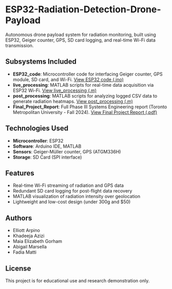 # ESP32-Radiation-Detection-Drone-Payload

Autonomous drone payload system for radiation monitoring, built using ESP32, Geiger counter, GPS, SD card logging, and real-time Wi-Fi data transmission.

## Subsystems Included
- **ESP32_code**: Microcontroller code for interfacing Geiger counter, GPS module, SD card, and Wi-Fi.
[View ESP32 code (.ino)](./ESP32_code.ino)
- **live_processing**: MATLAB scripts for real-time data acquisition via ESP32 Wi-Fi.
[View live_processing (.m)](./live_processing.m)
- **post_processing**: MATLAB scripts for analyzing logged CSV data to generate radiation heatmaps.
[View post_processing (.m)](./post_processing.m)
- **Final_Project_Report**: Full Phase III Systems Engineering report (Toronto Metropolitan University - Fall 2024).
[View Final Project Report (.pdf)](./final_project_report.pdf)

## Technologies Used
- **Microcontroller**: ESP32
- **Software**: Arduino IDE, MATLAB
- **Sensors**: Geiger-Müller counter, GPS (ATGM336H)
- **Storage**: SD Card (SPI interface)

## Features
- Real-time Wi-Fi streaming of radiation and GPS data
- Redundant SD card logging for post-flight data recovery
- MATLAB visualization of radiation intensity over geolocation
- Lightweight and low-cost design (under 300g and $50)

## Authors
- Elliott Arpino  
- Khadeeja Azizi  
- Maia Elizabeth Gorham  
- Abigail Marsella  
- Fadia Matti

## License
This project is for educational use and research demonstration only.
